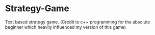 # Strategy-Game
Text based strategy game. (Credit to c++ programming for the absolute beginner which heavily influenced my version of this game)
